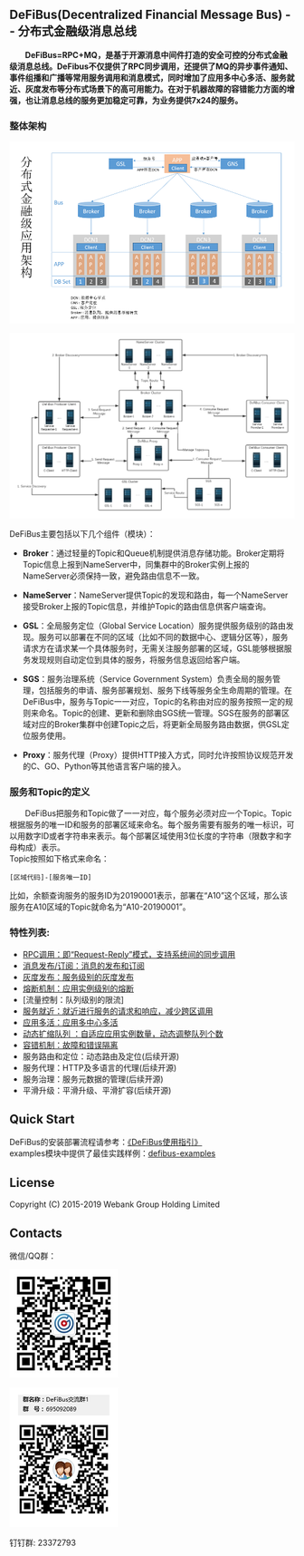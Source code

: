 ## DeFiBus(Decentralized Financial Message Bus) -- 分布式金融级消息总线
&nbsp;&nbsp;&nbsp;&nbsp;&nbsp;&nbsp;
**DeFiBus=RPC+MQ，是基于开源消息中间件打造的安全可控的分布式金融级消息总线。DeFibus不仅提供了RPC同步调用，还提供了MQ的异步事件通知、事件组播和广播等常用服务调用和消息模式，同时增加了应用多中心多活、服务就近、灰度发布等分布式场景下的高可用能力。在对于机器故障的容错能力方面的增强，也让消息总线的服务更加稳定可靠，为业务提供7x24的服务。**

### 整体架构  
<div align=center>

![architecture1](./docs/images/features/a-distributing-architecture-in-financial.png)

</div>

![architecture2](./docs/images/features/architecture-p1.png)
  
DeFiBus主要包括以下几个组件（模块）：  

* **Broker**：通过轻量的Topic和Queue机制提供消息存储功能。Broker定期将Topic信息上报到NameServer中，同集群中的Broker实例上报的NameServer必须保持一致，避免路由信息不一致。  

* **NameServer**：NameServer提供Topic的发现和路由，每一个NameServer接受Broker上报的Topic信息，并维护Topic的路由信息供客户端查询。  

* **GSL**：全局服务定位（Global Service Location）服务提供服务级别的路由发现。服务可以部署在不同的区域（比如不同的数据中心、逻辑分区等），服务请求方在请求某一个具体服务时，无需关注服务部署的区域，GSL能够根据服务发现规则自动定位到具体的服务，将服务信息返回给客户端。  

* **SGS**：服务治理系统（Service Government System）负责全局的服务管理，包括服务的申请、服务部署规划、服务下线等服务全生命周期的管理。在DeFiBus中，服务与Topic一一对应，Topic的名称由对应的服务按照一定的规则来命名。Topic的创建、更新和删除由SGS统一管理。SGS在服务的部署区域对应的Broker集群中创建Topic之后，将更新全局服务路由数据，供GSL定位服务使用。

* **Proxy**：服务代理（Proxy）提供HTTP接入方式，同时允许按照协议规范开发的C、GO、Python等其他语言客户端的接入。

### 服务和Topic的定义
&nbsp;&nbsp;&nbsp;&nbsp;&nbsp;&nbsp;
DeFiBus把服务和Topic做了一一对应，每个服务必须对应一个Topic。Topic根据服务的唯一ID和服务的部署区域来命名。每个服务需要有服务的唯一标识，可以用数字ID或者字符串来表示。每个部署区域使用3位长度的字符串（限数字和字母构成）表示。  
Topic按照如下格式来命名：
```
[区域代码]-[服务唯一ID]
```

比如，余额查询服务的服务ID为20190001表示，部署在“A10”这个区域，那么该服务在A10区域的Topic就命名为“A10-20190001”。

### 特性列表:
* [RPC调用：即“Request-Reply”模式，支持系统间的同步调用](docs/cn/features/1-request-response-call.md)
* [消息发布/订阅：消息的发布和订阅](docs/cn/features/9-publish-type.md)
* [灰度发布：服务级别的灰度发布](docs/cn/features/2-dark-launch.md)
* [熔断机制：应用实例级别的熔断](docs/cn/features/3-circuit-break-mechanism.md)
* [流量控制：队列级别的限流]
* [服务就近：就近进行服务的请求和响应，减少跨区调用](docs/cn/features/4-invoke-service-nearby.md)
* [应用多活：应用多中心多活](docs/cn/features/5-multi-active.md)
* [动态扩缩队列 ：自适应应用实例数量，动态调整队列个数](docs/cn/features/6-dynamic-adjust-queue.md)
* [容错机制：故障和错误隔离](docs/cn/features/8-fault-tolerant.md)
* 服务路由和定位：动态路由及定位(后续开源)
* 服务代理：HTTP及多语言的代理(后续开源)
* 服务治理：服务元数据的管理(后续开源)
* 平滑升级：平滑升级、平滑扩容(后续开源)



## Quick Start
DeFiBus的安装部署流程请参考：[《DeFiBus使用指引》](docs/cn/quickstart.md)   
examples模块中提供了最佳实践样例：[defibus-examples](defibus-examples)

## License
Copyright (C) 2015-2019 Webank Group Holding Limited

## Contacts
微信/QQ群：

![wechat_qr](./docs/images/wechat_helper.png)

![qqgroup_qr](./docs/images/qqgroup-crcode.png)

钉钉群: 23372793

